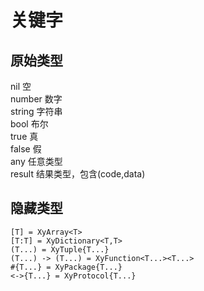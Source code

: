 # 关键字
## 原始类型
nil 空  
number 数字  
string 字符串  
bool 布尔  
true 真  
false 假  
any 任意类型  
result 结果类型，包含(code,data)

## 隐藏类型
    [T] = XyArray<T>
    [T:T] = XyDictionary<T,T>
    (T...) = XyTuple{T...}
    (T...) -> (T...) = XyFunction<T...><T...>
    #{T...} = XyPackage{T...}
    <->{T...} = XyProtocol{T...}